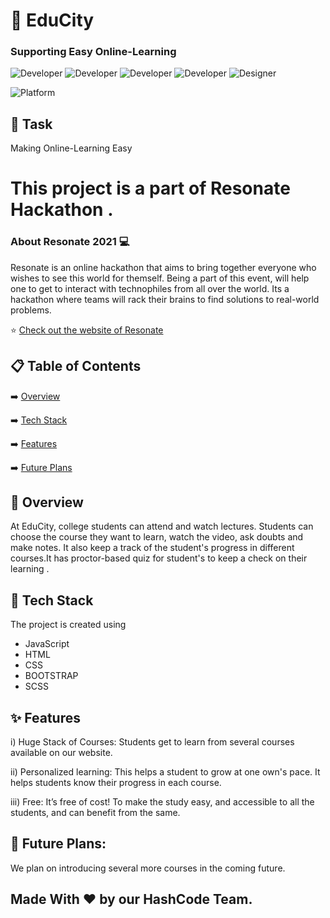 # 📖 EduCity
### Supporting Easy Online-Learning 




![Developer](https://img.shields.io/badge/developer-devv14-brightgreen)
![Developer](https://img.shields.io/badge/developer-sprakhar11-brightgreen)
![Developer](https://img.shields.io/badge/developer-srivasPankhuri-brightgreen)
![Developer](https://img.shields.io/badge/developer-shrayjayn-brightgreen)
![Designer ](https://img.shields.io/badge/designer-Luckyybhagat-orange)

![Platform](https://img.shields.io/badge/platform-Visual%20Studio%20Code-blue)



## 💬 Task 

  Making Online-Learning Easy

# This project is a part of Resonate Hackathon .
  
  ### About Resonate 2021 💻
 Resonate is an online hackathon that aims to bring together everyone who wishes to see this world for themself. Being a part of this event, will help one to get to interact with technophiles from all over the world. Its a hackathon where teams will rack their brains to find solutions to real-world problems.

⭐ [Check out the website of Resonate](https://resonate.msclubsrm.in/#Counter)


## 📋 Table of Contents
 ➡️   [Overview](#-overview)
 
 ➡️   [Tech Stack](#-tech-stack)
 
 ➡️   [Features](#-features)
 
 ➡️   [Future Plans](#-future-plans) 
 

## 👦 Overview
   At EduCity, college students can attend and watch lectures. Students can choose the course they want to learn, watch the video, ask doubts and make notes. It also keep a track of the student's progress in different courses.It has proctor-based quiz for student's to keep a check on their learning .
    
## 🔧 Tech Stack
The project is created using
-  JavaScript
-  HTML
-  CSS
-  BOOTSTRAP
-  SCSS


## ✨ Features
i) Huge Stack of Courses:
       Students get to learn from several courses available on our website.
   
ii) Personalized learning:
      This helps a student to grow at one own's pace. It helps students know their progress in each course.
      
iii) Free:
      It’s free of cost! To make the study easy, and accessible to all the students, and can benefit from the same.
      
## 📌 Future Plans:
We plan on introducing several more courses in the coming future.




## Made With ❤️ by our HashCode Team.

